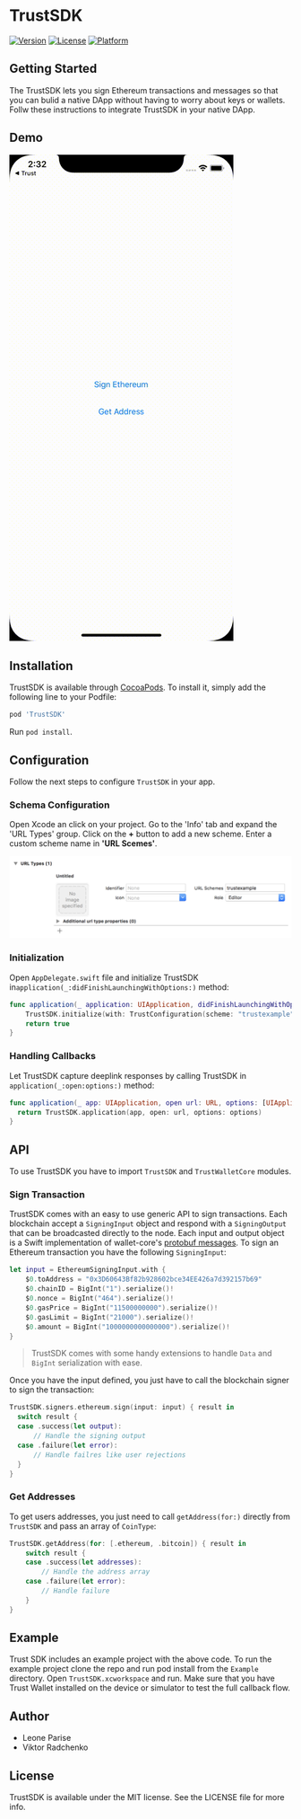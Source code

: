 # TrustSDK

[![Version](https://img.shields.io/cocoapods/v/TrustSDK.svg?style=flat)](https://cocoapods.org/pods/TrustSDK)
[![License](https://img.shields.io/cocoapods/l/TrustSDK.svg?style=flat)](https://cocoapods.org/pods/TrustSDK)
[![Platform](https://img.shields.io/cocoapods/p/TrustSDK.svg?style=flat)](https://cocoapods.org/pods/TrustSDK)

## Getting Started

The TrustSDK lets you sign Ethereum transactions and messages so that you can bulid a native DApp without having to worry about keys or wallets. Follw these instructions to integrate TrustSDK in your native DApp.

## Demo

![Sign Message and Transaction](docs/demo.gif)


## Installation

TrustSDK is available through [CocoaPods](https://cocoapods.org). To install it, simply add the following line to your Podfile:

```ruby
pod 'TrustSDK'
```

Run `pod install`.

## Configuration

Follow the next steps to configure `TrustSDK` in your app.

### Schema Configuration

Open Xcode an click on your project. Go to the 'Info' tab and expand the 'URL Types' group. Click on the **+** button to add a new scheme. Enter a custom scheme name in **'URL Scemes'**.

![Adding a scheme](docs/scheme.png)

### Initialization

Open `AppDelegate.swift` file and initialize TrustSDK in`application(_:didFinishLaunchingWithOptions:)` method:

```swift
func application(_ application: UIApplication, didFinishLaunchingWithOptions launchOptions: [UIApplicationLaunchOptionsKey: Any]?) -> Bool {
    TrustSDK.initialize(with: TrustConfiguration(scheme: "trustexample"))
    return true
}
```

### Handling Callbacks

Let TrustSDK capture deeplink responses by calling TrustSDK in `application(_:open:options:)` method:

```swift
func application(_ app: UIApplication, open url: URL, options: [UIApplicationOpenURLOptionsKey : Any] = [:]) -> Bool {
  return TrustSDK.application(app, open: url, options: options)
}
```

## API

To use TrustSDK you have to import `TrustSDK` and `TrustWalletCore` modules.

### Sign Transaction

TrustSDK comes with an easy to use generic API to sign transactions. Each blockchain accept a `SigningInput` object and respond with a `SigningOutput` that can be broadcasted directly to the node. Each input and output object is a Swift implementation of wallet-core's [ protobuf messages](https://github.com/trustwallet/wallet-core/tree/master/src/proto). To sign an Ethereum transaction you have the following `SigningInput`:

```swift
let input = EthereumSigningInput.with {
    $0.toAddress = "0x3D60643Bf82b928602bce34EE426a7d392157b69"
    $0.chainID = BigInt("1").serialize()!
    $0.nonce = BigInt("464").serialize()!
    $0.gasPrice = BigInt("11500000000").serialize()!
    $0.gasLimit = BigInt("21000").serialize()!
    $0.amount = BigInt("1000000000000000").serialize()!
}
```

 > TrustSDK comes with some handy extensions to handle `Data` and `BigInt` serialization with ease.

Once you have the input defined, you just have to call the blockchain signer to sign the transaction:

```swift
TrustSDK.signers.ethereum.sign(input: input) { result in
  switch result {
  case .success(let output):
      // Handle the signing output
  case .failure(let error):
      // Handle failres like user rejections
  }
}
```

### Get Addresses

To get users addresses, you just need to call `getAddress(for:)` directly from `TrustSDK` and pass an array of `CoinType`:

```swift
TrustSDK.getAddress(for: [.ethereum, .bitcoin]) { result in
    switch result {
    case .success(let addresses):
        // Handle the address array
    case .failure(let error):
        // Handle failure
    }
}
```

## Example

Trust SDK includes an example project with the above code. To run the example project clone the repo and run pod install from the `Example` directory. Open `TrustSDK.xcworkspace` and run. Make sure that you have Trust Wallet installed on the device or simulator to test the full callback flow.

## Author

* Leone Parise
* Viktor Radchenko

## License

TrustSDK is available under the MIT license. See the LICENSE file for more info.
